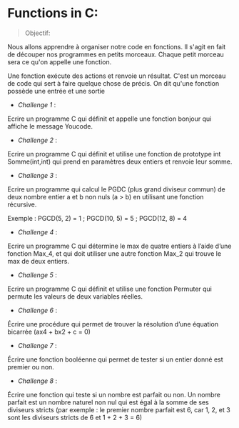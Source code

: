 Functions in C:
===============

> Objectif:

Nous allons apprendre à organiser notre code en fonctions. Il s'agit en fait de découper nos programmes en petits morceaux. Chaque petit morceau sera ce qu'on appelle une fonction.

Une fonction exécute des actions et renvoie un résultat. C'est un morceau de code qui sert à faire quelque chose de précis. On dit qu'une fonction possède une entrée et une sortie

* *Challenge 1* :

Ecrire un programme C qui définit et appelle une fonction bonjour qui affiche le message Youcode.


* *Challenge 2* :

Ecrire un programme C qui définit et utilise une fonction de prototype int Somme(int,int) qui prend en paramètres deux entiers et renvoie leur somme.

* *Challenge 3* :

Ecrire un programme qui calcul le PGDC (plus grand diviseur commun) de deux nombre entier a et b non nuls (a > b) en utilisant une fonction récursive.

Exemple : PGCD(5, 2) = 1 ; PGCD(10, 5) = 5 ; PGCD(12, 8) = 4
* *Challenge 4* :


Ecrire un programme C qui détermine le max de quatre entiers à l’aide d’une fonction Max_4, et qui doit utiliser une autre fonction Max_2 qui trouve le max de deux entiers.

* *Challenge 5* :

Ecrire un programme C qui définit et utilise une fonction Permuter qui permute les valeurs de deux variables réelles.

* *Challenge 6* :

Écrire une procédure qui permet de trouver la résolution d’une équation bicarrée (ax4 + bx2 + c = 0)

* *Challenge 7* :

Écrire une fonction booléenne qui permet de tester si un entier donné est premier ou non.

* *Challenge 8* :

Écrire une fonction qui teste si un nombre est parfait ou non. Un nombre parfait est un nombre naturel non nul qui est égal à la somme de ses diviseurs stricts (par exemple : le premier nombre parfait est 6, car 1, 2, et 3 sont les diviseurs stricts de 6 et 1 + 2 + 3 = 6)


